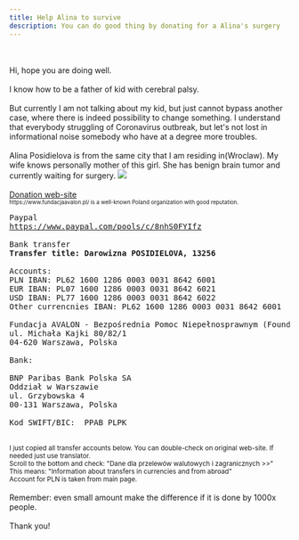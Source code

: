 ```yaml
---
title: Help Alina to survive  
description: You can do good thing by donating for a Alina's surgery
---
```


<div class="charitytext">
<br>
<br>
Hi, hope you are doing well.<br>
<br>
I know how to be a father of kid with cerebral palsy.<br>
<br>
But currently I am not talking about my kid, but just cannot bypass another case, 
where there is indeed possibility to change something.
I understand that everybody struggling of Coronavirus outbreak, 
but let's not lost in informational noise somebody 
who have at a degree more troubles.  

<br>
<br>
Alina Posidielova is from the same city that I am residing in(Wroclaw).
My wife knows personally mother of this girl. She has benign brain tumor and currently waiting for surgery.

<img src="https://www.fundacjaavalon.pl/uploads/images/alina_posidielova_13256.jpg" />

<br>
<br>
<a href="https://www.fundacjaavalon.pl/nasi_beneficjenci/alina_posidielova_13256.html">Donation web-site</a>

<small>
<br>
<small> 
https://www.fundacjaavalon.pl/ is a well-known Poland organization with good reputation. 
</small>
</small>

<pre>
Paypal
<a href="https://www.paypal.com/pools/c/8nhS0FYIfz">https://www.paypal.com/pools/c/8nhS0FYIfz</a>

Bank transfer
<b>Transfer title: Darowizna POSIDIELOVA, 13256</b> 

Accounts:
PLN IBAN: PL62 1600 1286 0003 0031 8642 6001
EUR IBAN: PL07 1600 1286 0003 0031 8642 6021
USD IBAN: PL77 1600 1286 0003 0031 8642 6022
Other currencnies IBAN: PL62 1600 1286 0003 0031 8642 6001

Fundacja AVALON - Bezpośrednia Pomoc Niepełnosprawnym (Foundation AVALON - direct help to impaired people)
ul. Michała Kajki 80/82/1
04-620 Warszawa, Polska

Bank:

BNP Paribas Bank Polska SA
Oddział w Warszawie
ul. Grzybowska 4 
00-131 Warszawa, Polska

Kod SWIFT/BIC:  PPAB PLPK 
</pre>

<br>
<small>
I just copied all transfer accounts below. You can double-check on original web-site. If needed just use translator.<br>
Scroll to the bottom and check: "Dane dla przelewów walutowych i zagranicznych >>"<br>
This means: "Information about transfers in currencies and from abroad"<br>
Account for PLN is taken from main page.
</small>
<br>

<br>
Remember: even small amount make the difference if it is done by 1000x people.<br>
<br>
Thank you!
</div>
